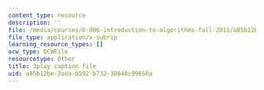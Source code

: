 ```yaml
---
content_type: resource
description: ''
file: /media/courses/6-006-introduction-to-algorithms-fall-2011/a85b12be3adab592b73238648c99650a_eCaXlAaN2uE.srt
file_type: application/x-subrip
learning_resource_types: []
ocw_type: OCWFile
resourcetype: Other
title: 3play caption file
uid: a85b12be-3ada-b592-b732-38648c99650a
---
```

